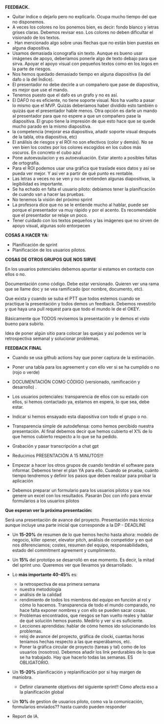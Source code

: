 ﻿**FEEDBACK.** 

- Quitar índice o dejarlo pero no explicarlo. Ocupa mucho tiempo del que no disponemos.
- A veces los colores no los ponemos bien, es decir: fondo blanco y letras grises claras. Debemos revisar eso. Los colores no deben dificultar el visionado de los textos.
- ` `Han mencionado algo sobre unas flechas que no están bien puestas en alguna diapositiva.
- Usamos demasiada iconografía sin texto. Aunque es bueno usar imágenes de apoyo, deberíamos ponerle algo de texto debajo para que sirva. Apoyar el apoyo visual con pequeños textos como en los logos en la parte de riesgos. 
- Nos hemos quedado demasiado tiempo en alguna diapositiva (la del dafo o la del Índice). 
- El presentador no debe decirle a un compañero que pase de diapositiva, es mejor que use el mando.
- Tenemos puesto que el dafo es un grafo y no es así. 
- El DAFO no es eficiente, no tiene soporte visual. Nos ha vuelto a pasar lo mismo que el MVP. Quizás deberíamos haber dividido esto también o quizás que el presentador hable menos. Otra opción es darle un mando al presentador para que no espere a que un compañero pase la diapositiva. El grupo tiene la impresión de que esto hace que se quede mucho parado en la mismo diapositiva.
- la competencia (mejorar esa diapositiva, añadir soporte visual después de la tabla, otra diapositiva, etc)
- El análisis de riesgos y el ROI no son efectivos (color y demás). No se ven bien los costes por los colores escogidos en los cubos más oscuros. En concreto el cubo azul
- Pone autoevaulacion y es autoevaluación. Estar atento a posibles faltas de ortografía.
- Para el ROI podemos usar una gráfica que traslade esos datos y así se pueda ver mejor. Y así ver a partir de qué punto es rentable. 
- Las letras a veces no se ven y no se entienden algunas diapositivas, la legibilidad es importante.
- Se ha echado en falta el usuario piloto: debíamos tener la planificación de cuando van a hacer las pruebas. 
- No tenemos la visión del próximo sprint
- La profesora dice que no se le entiende mucho al hablar, puede ser porque el presentador va muy rápido y por el acento. Es recomendable que el presentador se relaje un poco.
- Tener cuidado con los textos pequeños y las imágenes que no sirven de apoyo visual, algunas solo entorpecen



**COSAS A HACER YA:**

- Planificación de sprint
- Planificación de los usuarios pilotos. 

**COSAS DE OTROS GRUPOS QUE NOS SIRVE**

En los usuarios potenciales debemos apuntar si estamos en contacto con ellos o no.

Documentación como código. Debe estar versionado. Quieren ver una rama que se llame doc y se vea ramificado (por nombre, documento, etc). 

Que exista y cuando se suba el PTT que todos estemos cuando se practique la presentación y todos demos un feedback. Debemos revestirlo y que haya una pull request para que todo el mundo le de el OKEY. 

Básicamente que TODOS revisemos la presentación y le demos el visto bueno para subirlo. 

Idea de poner algún sitio para colocar las quejas y así podemos ver la retrospectiva semanal y solucionar problemas. 

**FEEDBACK FINAL**

- Cuando se usa github actions hay que poner captura de la estimación. 

- Poner una tabla para los agreement y con ello ver si se ha cumplido o no (rojo o verde) 

- DOCUMENTACIÓN COMO CÓDIGO (versionado, ramificación y desarrollo) . 

- Los usuarios potenciales: transparencia de ellos con su estado con ellos, si hemos contactado ya, estamos en espera, lo que sea, debe estar. 

- Indicar si hemos ensayado esta diapositiva con todo el grupo o no. 

- Transparencia simple de autodefensa: como hemos percibido nuestra presentación. Al final debemos decir que hemos cubierto el X% de lo que hemos cubierto respecto a lo que se ha pedido. 
- Grabación y pasar transcripción a chat gpt 

- Reducimos PRESENTACIÓN A 15 MINUTOS!!!

- Empezar a hacer los otros grupos de cuando tendrán el software para informar. Debemos tener el plan YA para ello. Cuando se prueba, cuánto tiempo tendremos y definir los pasos que deben realizar para probar la aplicación

- Debemos preparar un formulario para los usuarios pilotos y que nos genere un excel con los resultados. Pasarán Doc con info para enviar formularios a los usuarios pilotos

**Que esperan ver la próxima presentación:** 

Será una presentación de avance del proyecto. Presentación más técnica aunque incluye una parte inicial que corresponde a la DP - DEADLINE

- Un **15-20%** de resumen de lo que hemos hecho hasta ahora: modelo de negocio, killer opener, elevator pitch, análisis de competidor y en qué nos diferenciamos; costes, resumen del equipo, responsabilidades, estado del commitment agreement y cumplimiento. 

- Un **15%** del prototipo se desarrolló en ese momento. Es decir, la mitad del sprint uno. Queremos ver que llevamos ya desarrollado. 

- Lo **más importante 40-45%** es: 
  - la retrospectiva de esa primera semana
  - nuestra metodología
  - análisis de la calidad
  - rendimiento de todos los miembros del equipo en función al rol y cómo lo hacemos. Transparencia de todo el mundo comparado, no hace falta exponer nombres y con ello se pueden sacar cosas. 
  - Problemas encontrados, que riesgos se han vuelto reales y hablar de qué solución hemos puesto. Medirlo y ver si es suficiente. 
  - Lecciones aprendidas: hablar de cómo hemos ido solucionando los problemas. 
  - reloj de avance del proyecto, gráfica de clocki, cuantas horas teníamos hechas respecto a las que esperábamos, etc. 
  - Poner la gráfica circular de proyecto (tareas y tal) como de los usuarios (nosotros). Debemos añadir los link perdurables de lo que se ha trabajado. Hay que hacerlo todas las semanas. ES OBLIGATORIO. 

- Un **15-20%** planificación y replanificación por si hay margen de maniobra. 
  - Definir claramente objetivos del siguiente sprint!! Cómo afecta eso a la planificación global

- Un **10%** de gestion de usuarios piloto, como va la comunicación, formularios enviados?? hasta cuando pueden responder

- Report de IA. 



